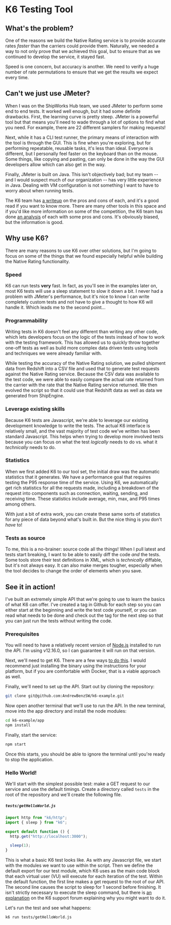 # K6 Testing Tool

## What's the problem?

One of the reasons we build the Native Rating service is to provide accurate rates _faster_ than the carriers could provide them.  Naturally, we needed a way to not only prove that we achieved this goal, but to ensure that as we continued to develop the service, it stayed fast.

Speed is one concern, but accuracy is another.  We need to verify a huge number of rate permutations to ensure that we get the results we expect every time.

## Can't we just use JMeter?

When I was on the ShipWorks Hub team, we used JMeter to perform some end to end tests. It worked well enough, but it had some definite drawbacks. First, the learning curve is pretty steep. JMeter is a powerful tool but that means you'll need to wade through a lot of options to find what you need. For example, there are 22 different samplers for making requests!

Next, while it has a CLI test runner, the primary means of interaction with the tool is through the GUI. This is fine when you're exploring, but for performing repeatable, reusable tasks, it's less than ideal. Everyone is different, but I personally feel faster on the keyboard than on the mouse. Some things, like copying and pasting, can only be done in the way the GUI developers allow which can also get in the way.

Finally, JMeter is built on Java. This isn't objectively bad; but my team -- and I would suspect much of our organization -- has very little experience in Java. Dealing with VM configuration is not something I want to have to worry about when running tests.

The K6 team has [a writeup](https://k6.io/blog/k6-vs-jmeter/) on the pros and cons of each, and it's a good read if you want to know more. There are many other tools in this space and if you'd like more information on some of the competition, the K6 team has done [an analysis](https://k6.io/blog/comparing-best-open-source-load-testing-tools/) of each with some pros and cons. It's obviously biased, but the information is good.

## Why use K6?

There are many reasons to use K6 over other solutions, but I'm going to focus on some of the things that we found especially helpful while building the Native Rating functionality.

### Speed

K6 can run tests **very** fast. In fact, as you'll see in the examples later on, most K6 tests will use a sleep statement to slow it down a bit. I never had a problem with JMeter's performance, but it's nice to know I can write completely custom tests and not have to give a thought to how K6 will handle it. Which leads me to the second point...

### Programmability

Writing tests in K6 doesn't feel any different than writing any other code, which lets developers focus on the logic of the tests instead of how to work with the testing framework. This has allowed us to quickly throw together one-off tests as well as build more complex data driven tests using tools and techniques we were already familiar with. 

While testing the accuracy of the Native Rating solution, we pulled shipment data from Redshift into a CSV file and used that to generate test requests against the Native Rating service. Because the CSV data was available to the test code, we were able to easily compare the actual rate returned from the carrier with the rate that the Native Rating service returned. We then evolved the script so that it could use that Redshift data as well as data we generated from ShipEngine.

### Leverage existing skills

Because K6 tests are Javascript, we're able to leverage our existing development knowledge to write the tests. The actual K6 interface is relatively small, and the vast majority of test code we've written has been standard Javascript. This helps when trying to develop more involved tests because you can focus on what the test *logically* needs to do vs. what it *technically* needs to do.

### Statistics

When we first added K6 to our tool set, the initial draw was the automatic statistics that it generates. We have a performance goal that requires testing the P95 response time of the service. Using K6, we automatically get rich statistics for all the requests made, including a breakdown of the request into components such as connection, waiting, sending, and receiving time. These statistics include average, min, max, and P95 times among others.

With just a bit of extra work, you can create these same sorts of statistics for any piece of data beyond what's built in. But the nice thing is you don't _have_ to!

### Tests as source

To me, this is a no-brainer: source code all the things! When I pull latest and tests start breaking, I want to be able to easily diff the code *and* the tests. Some tools store their test definitions in XML, which is *technically* diffable, but it's not always easy. It can also make merges tougher, especially when the tool decides to change the order of elements when you save.

## See it in action!

I've built an extremely simple API that we're going to use to learn the basics of what K6 can offer. I've created a tag in Github for each step so you can either start at the beginning and write the test code yourself, or you can read what needs to be done and check out the tag for the next step so that you can just run the tests without writing the code.

### Prerequisites

You will need to have a relatively recent version of [Node.js](https://nodejs.org/en/) installed to run the API. I'm using v12.16.0, so I can guarantee it will run on that version.

Next, we'll need to get K6. There are a few ways [to do this](https://k6.io/docs/getting-started/installation/). I would recommend just installing the binary using the instructions for your platform, but if you are comfortable with Docker, that is a viable approach as well.

Finally, we'll need to set up the API.  Start out by cloning the repository:
```bash
git clone git@github.com:AndrewBenzSW/k6-example.git
```

Now open another terminal that we'll use to run the API. In the new terminal, move into the app directory and install the node modules:
```bash
cd k6-example/app
npm install
```

Finally, start the service:
```bash
npm start
```

Once this starts, you should be able to ignore the terminal until you're ready to stop the application.

### Hello World!

We'll start with the simplest possible test: make a GET request to our service and use the default timings. Create a directory called `tests` in the root of the repository and we'll create the following file.

##### **`tests/getHelloWorld.js`**
```js 
import http from "k6/http";
import { sleep } from "k6";

export default function () {
  http.get("http://localhost:3000");

  sleep(1);
}
```

This is what a basic K6 test looks like. As with any Javascript file, we start with the modules we want to use within the script. Then we define the default export for our test module, which K6 uses as the main code block that each virtual user (VU) will execute for each iteration of the test. Within the default function, the first line makes a get request to the root of our API. The second line causes the script to sleep for 1 second before finishing. It isn't strictly necessary to execute the sleep command, but there is [an explanation](https://community.k6.io/t/how-sleep-impacts-overall-duration-of-the-test/404) on the K6 support forum explaining why you might want to do it.

Let's run the test and see what happens:

```bash
k6 run tests/getHelloWorld.js
```
